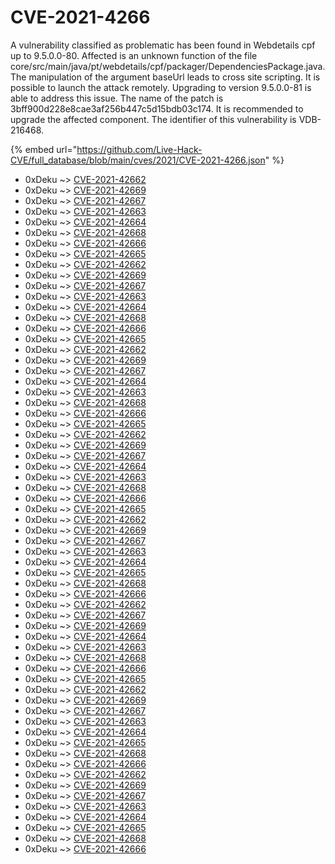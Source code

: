 # CVE-2021-4266

A vulnerability classified as problematic has been found in Webdetails cpf up to 9.5.0.0-80. Affected is an unknown function of the file core/src/main/java/pt/webdetails/cpf/packager/DependenciesPackage.java. The manipulation of the argument baseUrl leads to cross site scripting. It is possible to launch the attack remotely. Upgrading to version 9.5.0.0-81 is able to address this issue. The name of the patch is 3bff900d228e8cae3af256b447c5d15bdb03c174. It is recommended to upgrade the affected component. The identifier of this vulnerability is VDB-216468.

{% embed url="https://github.com/Live-Hack-CVE/full_database/blob/main/cves/2021/CVE-2021-4266.json" %}


* 0xDeku ~> [CVE-2021-42662](https://www.alice-snow.ru/2021/database/cve-2021-4266/cve-2021-42662-0xdeku)
* 0xDeku ~> [CVE-2021-42669](https://www.alice-snow.ru/2021/database/cve-2021-4266/cve-2021-42669-0xdeku)
* 0xDeku ~> [CVE-2021-42667](https://www.alice-snow.ru/2021/database/cve-2021-4266/cve-2021-42667-0xdeku)
* 0xDeku ~> [CVE-2021-42663](https://www.alice-snow.ru/2021/database/cve-2021-4266/cve-2021-42663-0xdeku)
* 0xDeku ~> [CVE-2021-42664](https://www.alice-snow.ru/2021/database/cve-2021-4266/cve-2021-42664-0xdeku)
* 0xDeku ~> [CVE-2021-42668](https://www.alice-snow.ru/2021/database/cve-2021-4266/cve-2021-42668-0xdeku)
* 0xDeku ~> [CVE-2021-42666](https://www.alice-snow.ru/2021/database/cve-2021-4266/cve-2021-42666-0xdeku)
* 0xDeku ~> [CVE-2021-42665](https://www.alice-snow.ru/2021/database/cve-2021-4266/cve-2021-42665-0xdeku)
* 0xDeku ~> [CVE-2021-42662](https://www.alice-snow.ru/2021/database/cve-2021-4266/cve-2021-42662-0xdeku)
* 0xDeku ~> [CVE-2021-42669](https://www.alice-snow.ru/2021/database/cve-2021-4266/cve-2021-42669-0xdeku)
* 0xDeku ~> [CVE-2021-42667](https://www.alice-snow.ru/2021/database/cve-2021-4266/cve-2021-42667-0xdeku)
* 0xDeku ~> [CVE-2021-42663](https://www.alice-snow.ru/2021/database/cve-2021-4266/cve-2021-42663-0xdeku)
* 0xDeku ~> [CVE-2021-42664](https://www.alice-snow.ru/2021/database/cve-2021-4266/cve-2021-42664-0xdeku)
* 0xDeku ~> [CVE-2021-42668](https://www.alice-snow.ru/2021/database/cve-2021-4266/cve-2021-42668-0xdeku)
* 0xDeku ~> [CVE-2021-42666](https://www.alice-snow.ru/2021/database/cve-2021-4266/cve-2021-42666-0xdeku)
* 0xDeku ~> [CVE-2021-42665](https://www.alice-snow.ru/2021/database/cve-2021-4266/cve-2021-42665-0xdeku)
* 0xDeku ~> [CVE-2021-42662](https://www.alice-snow.ru/2021/database/cve-2021-4266/cve-2021-42662-0xdeku)
* 0xDeku ~> [CVE-2021-42669](https://www.alice-snow.ru/2021/database/cve-2021-4266/cve-2021-42669-0xdeku)
* 0xDeku ~> [CVE-2021-42667](https://www.alice-snow.ru/2021/database/cve-2021-4266/cve-2021-42667-0xdeku)
* 0xDeku ~> [CVE-2021-42664](https://www.alice-snow.ru/2021/database/cve-2021-4266/cve-2021-42664-0xdeku)
* 0xDeku ~> [CVE-2021-42663](https://www.alice-snow.ru/2021/database/cve-2021-4266/cve-2021-42663-0xdeku)
* 0xDeku ~> [CVE-2021-42668](https://www.alice-snow.ru/2021/database/cve-2021-4266/cve-2021-42668-0xdeku)
* 0xDeku ~> [CVE-2021-42666](https://www.alice-snow.ru/2021/database/cve-2021-4266/cve-2021-42666-0xdeku)
* 0xDeku ~> [CVE-2021-42665](https://www.alice-snow.ru/2021/database/cve-2021-4266/cve-2021-42665-0xdeku)
* 0xDeku ~> [CVE-2021-42662](https://www.alice-snow.ru/2021/database/cve-2021-4266/cve-2021-42662-0xdeku)
* 0xDeku ~> [CVE-2021-42669](https://www.alice-snow.ru/2021/database/cve-2021-4266/cve-2021-42669-0xdeku)
* 0xDeku ~> [CVE-2021-42667](https://www.alice-snow.ru/2021/database/cve-2021-4266/cve-2021-42667-0xdeku)
* 0xDeku ~> [CVE-2021-42664](https://www.alice-snow.ru/2021/database/cve-2021-4266/cve-2021-42664-0xdeku)
* 0xDeku ~> [CVE-2021-42663](https://www.alice-snow.ru/2021/database/cve-2021-4266/cve-2021-42663-0xdeku)
* 0xDeku ~> [CVE-2021-42668](https://www.alice-snow.ru/2021/database/cve-2021-4266/cve-2021-42668-0xdeku)
* 0xDeku ~> [CVE-2021-42666](https://www.alice-snow.ru/2021/database/cve-2021-4266/cve-2021-42666-0xdeku)
* 0xDeku ~> [CVE-2021-42665](https://www.alice-snow.ru/2021/database/cve-2021-4266/cve-2021-42665-0xdeku)
* 0xDeku ~> [CVE-2021-42662](https://www.alice-snow.ru/2021/database/cve-2021-4266/cve-2021-42662-0xdeku)
* 0xDeku ~> [CVE-2021-42669](https://www.alice-snow.ru/2021/database/cve-2021-4266/cve-2021-42669-0xdeku)
* 0xDeku ~> [CVE-2021-42667](https://www.alice-snow.ru/2021/database/cve-2021-4266/cve-2021-42667-0xdeku)
* 0xDeku ~> [CVE-2021-42663](https://www.alice-snow.ru/2021/database/cve-2021-4266/cve-2021-42663-0xdeku)
* 0xDeku ~> [CVE-2021-42664](https://www.alice-snow.ru/2021/database/cve-2021-4266/cve-2021-42664-0xdeku)
* 0xDeku ~> [CVE-2021-42665](https://www.alice-snow.ru/2021/database/cve-2021-4266/cve-2021-42665-0xdeku)
* 0xDeku ~> [CVE-2021-42668](https://www.alice-snow.ru/2021/database/cve-2021-4266/cve-2021-42668-0xdeku)
* 0xDeku ~> [CVE-2021-42666](https://www.alice-snow.ru/2021/database/cve-2021-4266/cve-2021-42666-0xdeku)
* 0xDeku ~> [CVE-2021-42662](https://www.alice-snow.ru/2021/database/cve-2021-4266/cve-2021-42662-0xdeku)
* 0xDeku ~> [CVE-2021-42667](https://www.alice-snow.ru/2021/database/cve-2021-4266/cve-2021-42667-0xdeku)
* 0xDeku ~> [CVE-2021-42669](https://www.alice-snow.ru/2021/database/cve-2021-4266/cve-2021-42669-0xdeku)
* 0xDeku ~> [CVE-2021-42664](https://www.alice-snow.ru/2021/database/cve-2021-4266/cve-2021-42664-0xdeku)
* 0xDeku ~> [CVE-2021-42663](https://www.alice-snow.ru/2021/database/cve-2021-4266/cve-2021-42663-0xdeku)
* 0xDeku ~> [CVE-2021-42668](https://www.alice-snow.ru/2021/database/cve-2021-4266/cve-2021-42668-0xdeku)
* 0xDeku ~> [CVE-2021-42666](https://www.alice-snow.ru/2021/database/cve-2021-4266/cve-2021-42666-0xdeku)
* 0xDeku ~> [CVE-2021-42665](https://www.alice-snow.ru/2021/database/cve-2021-4266/cve-2021-42665-0xdeku)
* 0xDeku ~> [CVE-2021-42662](https://www.alice-snow.ru/2021/database/cve-2021-4266/cve-2021-42662-0xdeku)
* 0xDeku ~> [CVE-2021-42669](https://www.alice-snow.ru/2021/database/cve-2021-4266/cve-2021-42669-0xdeku)
* 0xDeku ~> [CVE-2021-42667](https://www.alice-snow.ru/2021/database/cve-2021-4266/cve-2021-42667-0xdeku)
* 0xDeku ~> [CVE-2021-42663](https://www.alice-snow.ru/2021/database/cve-2021-4266/cve-2021-42663-0xdeku)
* 0xDeku ~> [CVE-2021-42664](https://www.alice-snow.ru/2021/database/cve-2021-4266/cve-2021-42664-0xdeku)
* 0xDeku ~> [CVE-2021-42665](https://www.alice-snow.ru/2021/database/cve-2021-4266/cve-2021-42665-0xdeku)
* 0xDeku ~> [CVE-2021-42668](https://www.alice-snow.ru/2021/database/cve-2021-4266/cve-2021-42668-0xdeku)
* 0xDeku ~> [CVE-2021-42666](https://www.alice-snow.ru/2021/database/cve-2021-4266/cve-2021-42666-0xdeku)
* 0xDeku ~> [CVE-2021-42662](https://www.alice-snow.ru/2021/database/cve-2021-4266/cve-2021-42662-0xdeku)
* 0xDeku ~> [CVE-2021-42669](https://www.alice-snow.ru/2021/database/cve-2021-4266/cve-2021-42669-0xdeku)
* 0xDeku ~> [CVE-2021-42667](https://www.alice-snow.ru/2021/database/cve-2021-4266/cve-2021-42667-0xdeku)
* 0xDeku ~> [CVE-2021-42663](https://www.alice-snow.ru/2021/database/cve-2021-4266/cve-2021-42663-0xdeku)
* 0xDeku ~> [CVE-2021-42664](https://www.alice-snow.ru/2021/database/cve-2021-4266/cve-2021-42664-0xdeku)
* 0xDeku ~> [CVE-2021-42665](https://www.alice-snow.ru/2021/database/cve-2021-4266/cve-2021-42665-0xdeku)
* 0xDeku ~> [CVE-2021-42668](https://www.alice-snow.ru/2021/database/cve-2021-4266/cve-2021-42668-0xdeku)
* 0xDeku ~> [CVE-2021-42666](https://www.alice-snow.ru/2021/database/cve-2021-4266/cve-2021-42666-0xdeku)